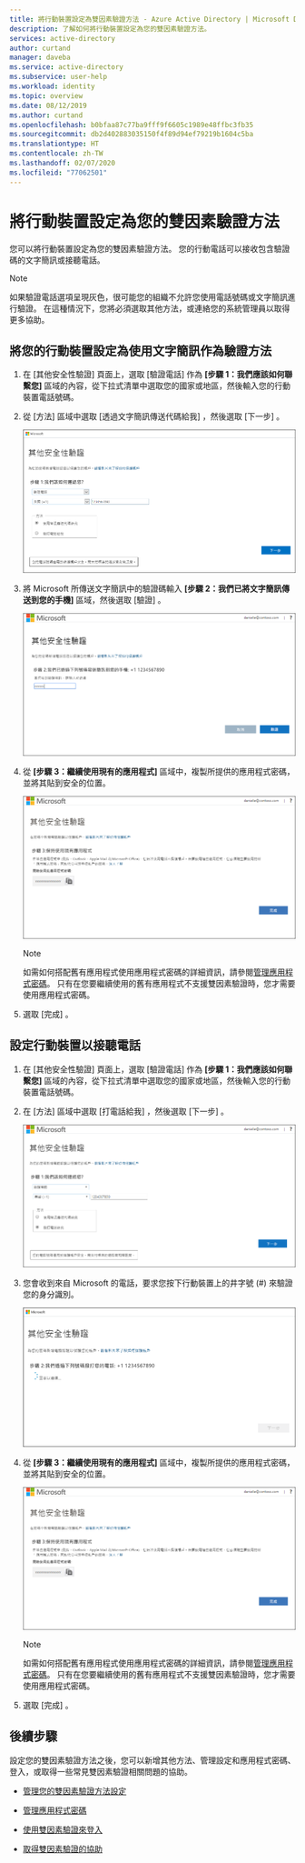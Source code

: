 ```yaml
---
title: 將行動裝置設定為雙因素驗證方法 - Azure Active Directory | Microsoft Docs
description: 了解如何將行動裝置設定為您的雙因素驗證方法。
services: active-directory
author: curtand
manager: daveba
ms.service: active-directory
ms.subservice: user-help
ms.workload: identity
ms.topic: overview
ms.date: 08/12/2019
ms.author: curtand
ms.openlocfilehash: b0bfaa87c77ba9fff9f6605c1989e48ffbc3fb35
ms.sourcegitcommit: db2d402883035150f4f89d94ef79219b1604c5ba
ms.translationtype: HT
ms.contentlocale: zh-TW
ms.lasthandoff: 02/07/2020
ms.locfileid: "77062501"
---
```

# <a name="set-up-a-mobile-device-as-your-two-factor-verification-method"></a>將行動裝置設定為您的雙因素驗證方法

您可以將行動裝置設定為您的雙因素驗證方法。 您的行動電話可以接收包含驗證碼的文字簡訊或接聽電話。

>[!Note]
> 如果驗證電話選項呈現灰色，很可能您的組織不允許您使用電話號碼或文字簡訊進行驗證。 在這種情況下，您將必須選取其他方法，或連絡您的系統管理員以取得更多協助。

## <a name="set-up-your-mobile-device-to-use-a-text-message-as-your-verification-method"></a>將您的行動裝置設定為使用文字簡訊作為驗證方法

1. 在 [其他安全性驗證]  頁面上，選取 [驗證電話]  作為 **[步驟 1：我們應該如何聯繫您]** 區域的內容，從下拉式清單中選取您的國家或地區，然後輸入您的行動裝置電話號碼。

2. 從 [方法]  區域中選取 [透過文字簡訊傳送代碼給我]  ，然後選取 [下一步]  。

    ![包含驗證電話和文字簡訊的 [其他安全性驗證] 頁面](media/multi-factor-authentication-verification-methods/multi-factor-authentication-text-message.png)

3. 將 Microsoft 所傳送文字簡訊中的驗證碼輸入 **[步驟 2：我們已將文字簡訊傳送到您的手機]** 區域，然後選取 [驗證]  。

    ![包含驗證電話和文字簡訊的 [其他安全性驗證] 頁面](media/multi-factor-authentication-verification-methods/multi-factor-authentication-text-message-test.png)

4. 從 **[步驟 3：繼續使用現有的應用程式]** 區域中，複製所提供的應用程式密碼，並將其貼到安全的位置。

    ![其他安全性驗證頁面的應用程式密碼區域](media/multi-factor-authentication-verification-methods/multi-factor-authentication-app-passwords.png)

    >[!Note]
    >如需如何搭配舊有應用程式使用應用程式密碼的詳細資訊，請參閱[管理應用程式密碼](multi-factor-authentication-end-user-app-passwords.md)。 只有在您要繼續使用的舊有應用程式不支援雙因素驗證時，您才需要使用應用程式密碼。

5. 選取 [完成]  。

## <a name="set-up-your-mobile-device-to-receive-a-phone-call"></a>設定行動裝置以接聽電話

1. 在 [其他安全性驗證]  頁面上，選取 [驗證電話]  作為 **[步驟 1：我們應該如何聯繫您]** 區域的內容，從下拉式清單中選取您的國家或地區，然後輸入您的行動裝置電話號碼。

2. 在 [方法]  區域中選取 [打電話給我]  ，然後選取 [下一步]  。

    ![包含驗證電話和撥打電話的 [其他安全性驗證] 頁面](media/multi-factor-authentication-verification-methods/multi-factor-authentication-phone-call.png)

3. 您會收到來自 Microsoft 的電話，要求您按下行動裝置上的井字號 (#) 來驗證您的身分識別。

    ![測試指定的電話號碼](media/multi-factor-authentication-verification-methods/multi-factor-authentication-phone-call-test.png)

4. 從 **[步驟 3：繼續使用現有的應用程式]** 區域中，複製所提供的應用程式密碼，並將其貼到安全的位置。

    ![其他安全性驗證頁面的應用程式密碼區域](media/multi-factor-authentication-verification-methods/multi-factor-authentication-app-passwords.png)

    >[!Note]
    >如需如何搭配舊有應用程式使用應用程式密碼的詳細資訊，請參閱[管理應用程式密碼](multi-factor-authentication-end-user-app-passwords.md)。 只有在您要繼續使用的舊有應用程式不支援雙因素驗證時，您才需要使用應用程式密碼。

5. 選取 [完成]  。

## <a name="next-steps"></a>後續步驟

設定您的雙因素驗證方法之後，您可以新增其他方法、管理設定和應用程式密碼、登入，或取得一些常見雙因素驗證相關問題的協助。

- [管理您的雙因素驗證方法設定](multi-factor-authentication-end-user-manage-settings.md)

- [管理應用程式密碼](multi-factor-authentication-end-user-app-passwords.md)

- [使用雙因素驗證來登入](multi-factor-authentication-end-user-signin.md)

- [取得雙因素驗證的協助](multi-factor-authentication-end-user-troubleshoot.md)
